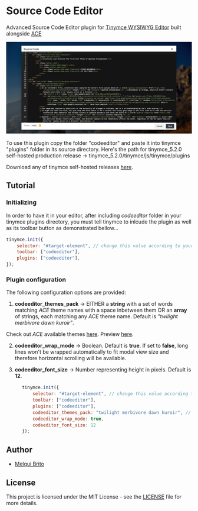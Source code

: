 # Source Code Editor
Advanced Source Code Editor plugin for [Tinymce WYSIWYG Editor](https://www.tiny.cloud/) built alongside [ACE](https://ace.c9.io/#nav=about&api=editor)

![preview](/Preview.png)

To use this plugin copy the folder "codeeditor" and paste it into tinymce "plugins" folder in its source directory.
Here's the path for tinymce_5.2.0 self-hosted production release -> tinymce_5.2.0/tinymce/js/tinymce/plugins

Download any of tinymce self-hosted releases [here](https://www.tiny.cloud/get-tiny/self-hosted/).

## Tutorial
### Initializing
In order to have it in your editor, after including _codeeditor_ folder in your tinymce plugins directory, you must tell tinymce to inlcude the plugin as well as its toolbar button as demonstrated bellow...
```javascript
tinymce.init({
    selector: "#target-element", // change this value according to your HTML target element selector
    toolbar: ["codeeditor"],
    plugins: ["codeeditor"],
});
```
### Plugin configuration
The following configuration options are provided:
  1. __codeeditor_themes_pack__ -> EITHER a __string__ with a set of words matching _ACE_ theme names with a space inbetween them OR an __array__ of strings, each matching any _ACE_ theme name. Default is _"twilight merbivore dawn kuroir"_.

Check out _ACE_ available themes [here](https://github.com/ajaxorg/ace/tree/master/lib/ace/theme). Preview [here](https://ace.c9.io/build/kitchen-sink.html).

  2. __codeeditor_wrap_mode__ -> Boolean. Default is __true__. If set to __false__, long lines won't be wrapped automatically to fit modal view size and therefore horizontal scrolling will be available.

  3. __codeeditor_font_size__ -> Number representing height in pixels. Default is __12__.
    
```javascript
      tinymce.init({
          selector: "#target-element", // change this value according to your HTML target element selector
          toolbar: ["codeeditor"],
          plugins: ["codeeditor"],
          codeeditor_themes_pack: "twilight merbivore dawn kuroir", // or ["twilight", "merbivore", "dawn", "kuroir"]
          codeeditor_wrap_mode: true,
          codeeditor_font_size: 12
      });
```

## Author
* [Melqui Brito](https://github.com/melquibrito)
    
## License
This project is licensed under the MIT License - see the [LICENSE](LICENSE.md) file for more details.
